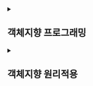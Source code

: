 <details>
<summary><h2>객체지향 프로그래밍</h2></summary>
<div markdown="1">

## 객체지향 프로그래밍의 특징
"객체" 들의 모임으로 파악하고자 하는 것으로 각각의 객체는 메시지를 주고받고, 데이터를 처리할 수 있습니다. (협력)
프로그램을 유연하고 변경이 용이하게 만들기 때문에 대규모 소프트웨어 개발에 많이 사용됩니다.
<br></br>

★ 유연하고, 변경이 용이하다
- 레고 블럭 조립하듯이

- 키보드, 마우스 갈아 끼우듯이

- 컴퓨터 부품 갈아 끼우듯이

- 컴포넌트를 쉽고 유연하게 변경하면서 개발할 수 있는 방법

**즉, 객체 지향 프로그래밍의 핵심은 다형성!!**

<h2>역할과 구현을 분리</h2>

역할과 구현으로 구분하면 세상이 단순해지고, 유연해지며 변경도 편리해진다.

>ex) 운전자 (역할)이 있는상태, 자동차는 어떤 종류(구현)여도 자동차의 역할을 한다.
자동차가 바뀌어도(구현) 운전자는 운전할 수 있다. (역할)

역할 = 인터페이스 / 구현 = 인터페이스를 구현한 클래스, 구현 객체

따라서 클라이언트는 대상의 역할(인터페이스)만 알면 되며, 내부구조나 대상 자체를 변경하여도 영향을 받지 않는다.

<h4>핵심❗객체를 설계할 때 역할과 구현을 명확히 분리하여 역할을 먼저 부여하고, 그 역할을 수행하는 구현 객체 만들기</h4>

<h3> ★ 정리 </h3>
- 실시계의 역할과 구현이라는 편리한 컨셉을 다형성을 통해 객체 세상으로 가져올 수 있다.

- 유연하고, 변경이 용이

- 확장 가능한 설계

- 클라이언트에 영향을 주지 않는 변경 가능

- 인터페이스를 안정적으로 잘 설계하는 것이 중요 ★

But 한계로는
- 역할(인터페이스) 자체가 변하면, 클라이언트, 서버 모두에 큰 변경 필요
  - ex) 자동차를 비행기로 변경한다면? / 대본 자체가 변경된다면?
  
🎯즉, 인터페이스를 안정적으로 잘 설계하는 것이 중요하다!!

# SOLID
  ### 좋은 객체 지향 설계의 5가지 원칙
  
> SRP (단일 책임 원칙) : 하나의 클래스는 하나의 책임만 져야한다.
∴ 변경이 있을 때 파급 효과가 적으면 단일 책임 원칙을 잘 따른 것이다.



> OCP (개방-폐쇄 운칙) : 소프트웨어 요소는 확장에는 열려 있으나 변경에는 닫혀 있어야 한다.
∴ 인터페이스를 구현한 새로운 클래스를 하나 만들어서 새로운 기능을 구현 
**❗즉, 다형성을 활용!!**

> LSP (리스코프 치환 원칙) : 프로그램의 객체는 프로그램의 정확성을 깨뜨리지 않으면서 하위 타입의 인스턴스로 바꿀 수 있어야 한다.  
∴ 다형성에서 하위 클래스는 인터페이스 규약을 다 지켜야 한다는 것, 다형성을 지원하기 위한 원칙, 인터페이스를 구현한 구현체를 믿고 사용하려면 이 원칙이 필요

> ISP (인터페이스 분리 원칙) : 특정 클라이언트를 위한 인터페이스 여러 개가 범용 인터페이스 하나보다 낫다.  
∴ 인터페이스가 명확해지고, 대체 가능성이 높아진다.

> DIP (의존관계 역전 원칙) : 프로그래머는 "**추상화에 의존해야지, 구체화에 의존하면 안된다.**" 의존성 주입은 이 원칙을 따르는 방법 중 하나이다.  
∴ 구현 클래스에 의존하지 말고, 인터페이스에 의존하라는 뜻  
❗ 즉, **역할** 에 의존해야지 **구현**에 의존하면 안된다. 인터페이스에 의존해야 유연하게 구현체를 변경할 수 있다.  

---
## ★ 정리
- 객체 지향의 핵심은 다형성
- 다형성 만으로는 쉽게 부품을 갈아 끼우듯이 개발할 수 없다.
- 다형성 만으로는 구현 객체를 변경할 때 클라이언트 코드도 함께 변경된다.
- 다형성 만으로는 OCP, DIP를 지킬 수 없다.
∴ 뭔가 더 필요하다.
</div>
</details>

<details>
<summary><h2>객체지향 원리적용</h2></summary>
<div markdown="1">

# 새로운 할인 정책 적용과 문제점
```
//private final DiscountPolicy discountPolicy = new FixDiscountPolicy();
private final DiscountPolicy discountPolicy = new RateDiscountPolicy();
```
위 코드에서의 문제점으로는 정액 할인 정책에서 정률 할인 정책으로 변경시, 
추상화(인터페이스), 구체클래스(할인 정책 구현 클래스) 모두 의존 한다. 

실제 의존관계
![](https://velog.velcdn.com/images/ahn_s/post/d90f81e1-80e5-4798-bee2-d15fd58b55f2/image.png)

잘보면 클라이언트인 OrderServiceImpl 이 DiscountPolicy 인터페이스 뿐만 아니라
FixDiscountPolicy 인 구체 클래스도 함께 의존하고 있다. 실제 코드를 보면 의존하고 있다! DIP 위반사항이다.

![](https://velog.velcdn.com/images/ahn_s/post/aead71a6-b613-47f0-af3f-79a83aa02b58/image.png)

중요!: 그래서 FixDiscountPolicy 를 RateDiscountPolicy 로 변경하는 순간 OrderServiceImpl 의 소스 코드도 함께 변경해야 한다! OCP 위반하였다.

예를 들어 보자면,
공연을 예로 들어 로미오 역할(인터페이스)을 하는 디카프리오라는 남자 배우(구현체)가 줄리엣 역할(인터페이스)을 하는 여자 주인공(구현체)를 초빙하는 것과 같으며 디카프리오는 공연도하고 여자 주인공도 초빙하는 다양한 책임을 가지게 된다.
역할에 맞는 배우를 지정하는 책임을 담당하는 별도의 공연 기획자가 필요하고, 배우와 공연 기획자의 책임을 확실히 분리해야함. (관심사 분리)

---

> 해결방안 (관심사 분리)

애플리케이션의 전체 동작 방식을 구성(config)하기 위해, **'구현 객체를 생성'** 하고, **'연결'** 하는 책임을 가지는 별도의 설정 클래스를 만들기

### AppConfig (객체의 생성과 연결을 담당)
```
public class AppConfig {

    public MemberService memberService() {
        // 생성자 주입
        return new MemberServiceImpl(memberRepository());
    }
    private MemberRepository memberRepository() {
        return new MemoryMemberRepository();
    }

    public OrderService orderService() {
        return new OrderServiceImpl(memberRepository(), discountPolicy());
    }
    private DiscountPolicy discountPolicy() {
    /*할인 정책을 변경할 때에는 return 값만 바꿔주면 된다.*/
//        return new FixDiscountPolicy();
        return new RateDiscountPolicy();
    }
}
```
애플리케이션의 실제 동작에 필요한 '구현 객체를 생성' 한다.
- MemberServiceImpl
- MemoryMemberRepository
- OrderServiceImpl
- FixDiscountPolicy

AppConfig는 생성한 객체 인스턴스의 참조(레퍼런스)를 생성자를 통해서 주입(연결)해준다.
- MemberServiceImpl MemoryMemberRepository
- OrderServiceImpl MemoryMemberRepository , FixDiscountPolicy

이렇게 된다면 MemberServiceImpl 은 이제부터 의존관계에 대한 고민은 외부에 맡기고 실행에만 집중하면 된다.

즉, DIP 완성 - MemberServiceImpl 은 MemberRepository 인 추상에만 의존하면 된다. 이제 구체 클래스를
몰라도 된다.

---
### 좋은 객체 지향 설계의 5가지 원칙의 적용
여기서는 3가지 SRP , DIP , OCP 적용됨.

> 1. SRP 단일 책임 원칙 : 한 클래스는 하나의 책임만 가져야 한다.
- SRP 단일 책임 원칙을 따르면서 관심사 분리
- AppConfig: 구현 객체를 생성하고 연결하는 책임
- 클라이언트 객체: 실행하는 책임

> 2. DIP 의존관계 역전 원칙 : 프로그래머는 "추상화에 의존해야지, 구체화에 의존하면 안된다." 의존성 주입은 이 원칙을 따르는 방법 중 하나다.
- 클라이언트 코드가 추상화 인터페이스, 구체화 구현 클래스 함께 의존 했었지만, AppConfig가 구체화 구현 클래스 인스턴스를 클라이언트 코드 대신 생성해서 클라이언트 코드에 의존관계를 주입함으로써 클라이언트 코드는 추상화 인터페이스만 의존할 수 있게 되어 DIP 원칙을 지켰다.

> 3. OCP 개방-폐쇄 원칙 : 소프트웨어 요소는 확장에는 열려 있으나 변경에는 닫혀 있어야 한다.
- AppConfig가 의존관계인 할인 정책을 변경해서 클라이언트 코드에 주입하므로 클라이언트 코드는 변경하지 않아도 된다.
</div>
</details>
